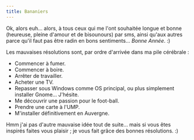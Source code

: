 ```yaml
---
title: Bananiers
---
```


Ok, alors euh... alors, à tous ceux qui me l'ont souhaitée longue et bonne
(heureuse, pleine d'amour et de bisounours) par sms, ainsi qu'aux autres parce
qu'il faut pas être radin en bons sentiments... _Bonne Année_. :)

Les mauvaises résolutions sont, par ordre d'arrivée dans ma pile cérébrale :  

  * Commencer à fumer.
  * Commencer à boire.
  * Arrêter de travailler.
  * Acheter une TV.
  * Repasser sous Windows comme OS principal, ou plus simplement installer Gnome... J'hésite.
  * Me découvrir une passion pour le foot-ball.
  * Prendre une carte à l'UMP.
  * M'installer définitivement en Auvergne.

Hmm j'ai pas d'autre mauvaise idée tout de suite... mais si vous êtes inspirés
faites vous plaisir ; je vous fait grâce des bonnes résolutions. :)

